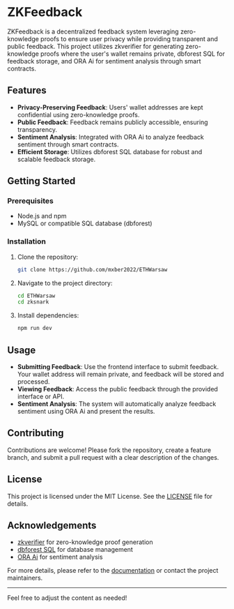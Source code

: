 # ZKFeedback

ZKFeedback is a decentralized feedback system leveraging zero-knowledge proofs to ensure user privacy while providing transparent and public feedback. This project utilizes zkverifier for generating zero-knowledge proofs where the user's wallet remains private, dbforest SQL for feedback storage, and ORA Ai for sentiment analysis through smart contracts.

## Features

- **Privacy-Preserving Feedback**: Users' wallet addresses are kept confidential using zero-knowledge proofs.
- **Public Feedback**: Feedback remains publicly accessible, ensuring transparency.
- **Sentiment Analysis**: Integrated with ORA Ai to analyze feedback sentiment through smart contracts.
- **Efficient Storage**: Utilizes dbforest SQL database for robust and scalable feedback storage.

## Getting Started

### Prerequisites

- Node.js and npm
- MySQL or compatible SQL database (dbforest)

### Installation

1. Clone the repository:

    ```bash
    git clone https://github.com/mxber2022/ETHWarsaw
    ```

2. Navigate to the project directory:

    ```bash
    cd ETHWarsaw
    cd zksnark
    ```

3. Install dependencies:

    ```bash
    npm run dev
    ```

## Usage

- **Submitting Feedback**: Use the frontend interface to submit feedback. Your wallet address will remain private, and feedback will be stored and processed.
- **Viewing Feedback**: Access the public feedback through the provided interface or API.
- **Sentiment Analysis**: The system will automatically analyze feedback sentiment using ORA Ai and present the results.

## Contributing

Contributions are welcome! Please fork the repository, create a feature branch, and submit a pull request with a clear description of the changes.

## License

This project is licensed under the MIT License. See the [LICENSE](LICENSE) file for details.

## Acknowledgements

- [zkverifier](https://github.com/your-username/zkverifier) for zero-knowledge proof generation
- [dbforest SQL](https://dbforest.io) for database management
- [ORA Ai](https://ora.ai) for sentiment analysis

For more details, please refer to the [documentation](docs/README.md) or contact the project maintainers.

---

Feel free to adjust the content as needed!